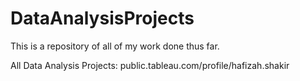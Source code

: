 # DataAnalysisProjects


This is a repository of all of my work done thus far. 

All Data Analysis Projects: 
public.tableau.com/profile/hafizah.shakir
